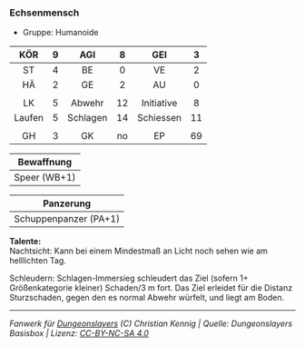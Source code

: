 ### Echsenmensch

- Gruppe: Humanoide

|  KÖR   |  9  |   AGI    |  8  |    GEI     |  3  |
| :----: | :-: | :------: | :-: | :--------: | :-: |
|   ST   |  4  |    BE    |  0  |     VE     |  2  |
|   HÄ   |  2  |    GE    |  2  |     AU     |  0  |
|        |     |          |     |            |     |
|   LK   |  5  |  Abwehr  | 12  | Initiative |  8  |
| Laufen |  5  | Schlagen | 14  | Schiessen  | 11  |
|        |     |          |     |            |     |
|   GH   |  3  |    GK    | no  |     EP     | 69  |

|  Bewaffnung  |
| :----------: |
| Speer (WB+1) |

|       Panzerung       |
| :-------------------: |
| Schuppenpanzer (PA+1) |

**Talente:**  
Nachtsicht: Kann bei einem Mindestmaß an Licht noch sehen wie am helllichten Tag.

Schleudern: Schlagen-Immersieg schleudert das Ziel (sofern 1+ Größenkategorie kleiner) Schaden/3 m fort. Das Ziel erleidet für die Distanz Sturzschaden, gegen den es normal Abwehr würfelt, und liegt am Boden.

---

_Fanwerk für [Dungeonslayers](https://www.dungeonslayers.net/) (C) Christian Kennig | Quelle: Dungeonslayers Basisbox | Lizenz: [CC-BY-NC-SA 4.0](https://creativecommons.org/licenses/by-nc-sa/4.0/deed.de)_
